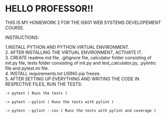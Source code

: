 # HELLO PROFESSOR!!

THIS IS MY HOMEWORK 2 FOR THE IS601 WEB SYSTEMS DEVELOPEMENT COURSE.

INSTRUCTIONS:

1.INSTALL PYTHON AND PYTHON VIRTUAL ENVIRONMENT.<br/>
2. AFTER INSTALLING THE VIRTUAL ENVIRONMENT, ACTIVATE IT.<br/>
3. CREATE readme.md file, .gitignore file, calculator folder consisting of init.py file, tests folder consisting of init.py and test_calculator.py, .pylintrc file and pytest.ini file.<br/>
4. INSTALL requirements.txt USING pip freeze.<br/>
5. AFTER SETTING UP EVERYTHING AND WRITING THE CODE IN RESPECTIVE FILES, RUN THE TESTS:<br/>

    -> pytest ( Runs the tests )

    -> pytest --pylint ( Runs the tests with pylint )

    -> pytest --pylint --cov ( Runs the tests with pylint and coverage )